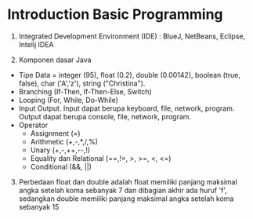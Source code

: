 # Introduction Basic Programming
1. Integrated Development Environment (IDE) : BlueJ, NetBeans, Eclipse, Intelij IDEA

2. Komponen dasar Java
- Tipe Data = integer (95), float (0.2), double (0.00142), boolean (true, false), char ('A','z'), string ("Christina"). 
- Branching (If-Then, If-Then-Else, Switch)
- Looping (For, While, Do-While)
- Input Output. Input dapat berupa keyboard, file, network, program. Output dapat berupa console, file, network, program.
- Operator 
    - Assignment (=)
    - Arithmetic (+,-,*,/,%)
    - Unary (+,-,++,--,!)
    - Equality dan Relational (==,!=, >, >=, <, <=)
    - Conditional (&&, ||)

3. Perbedaan float dan double adalah float memiliki panjang maksimal angka setelah koma sebanyak 7 dan dibagian akhir ada huruf 'f', sedangkan double memiliki panjang maksimal angka setelah koma sebanyak 15